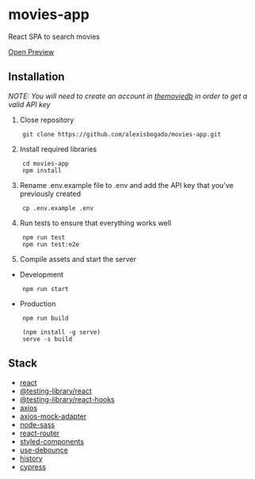 # movies-app
React SPA to search movies

[Open Preview](https://movies-app.alexisbogado.com/discover)

## Installation

*NOTE: You will need to create an account in [themoviedb](https://www.themoviedb.org/) in order to get a valid API key*

1. Close repository
```
    git clone https://github.com/alexisbogado/movies-app.git
```

2. Install required libraries
```
    cd movies-app
    npm install
```

3. Rename .env.example file to .env and add the API key that you've previously created
```
    cp .env.example .env
```

4. Run tests to ensure that everything works well
```
    npm run test
    npm run test:e2e
```

5. Compile assets and start the server
 - Development
  ```
      npm run start
  ```
  
  - Production
  ```
      npm run build

      (npm install -g serve)
      serve -s build
  ```

## Stack

- [react](https://reactjs.org/)
- [@testing-library/react](https://testing-library.com/docs/react-testing-library/intro/)
- [@testing-library/react-hooks](https://react-hooks-testing-library.com/)
- [axios](https://github.com/axios/axios)
- [axios-mock-adapter](https://www.npmjs.com/package/axios-mock-adapter)
- [node-sass](https://www.npmjs.com/package/node-sass)
- [react-router](https://v5.reactrouter.com/web/guides/quick-start)
- [styled-components](https://styled-components.com/docs/basics)
- [use-debounce](https://github.com/xnimorz/use-debounce)
- [history](https://github.com/remix-run/history)
- [cypress](https://www.cypress.io/)
